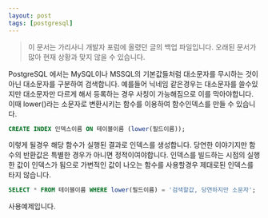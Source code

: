 ```yaml
---
layout: post
tags: [postgresql]
---
```


> 이 문서는 가리사니 개발자 포럼에 올렸던 글의 백업 파일입니다.
오래된 문서가 많아 현재 상황과 맞지 않을 수 있습니다.


PostgreSQL 에서는 MySQL이나 MSSQL의 기본값들처럼 대소문자를 무시하는 것이 아닌 대소문자를 구분하여 검색합니다.
예를들어 닉네임 같은경우는 대소문자를 쓸수있지만 대소문자만 다르게 해서 등록하는 경우 사칭이 가능해짐으로 이를 막아야합니다.
이때 lower()라는 소문자로 변환시키는 함수를 이용하여 함수인덱스를 만들 수 있습니다.

``` sql
CREATE INDEX 인덱스이름 ON 테이블이름 (lower(필드이름));
```
이렇게 될경우 해당 함수가 실행된 결과로 인덱스를 생성합니다.
당연한 이야기지만 함수의 반환값은 특별한 경우가 아니면 정적이여야합니다.
인덱스를 빌드하는 시점의 실행한 값이 인덱스가 됨으로 가변적인 값이 나오는 함수를 사용할경우 제대로된 인덱스를 타지 않습니다.

``` sql
SELECT * FROM 테이블이름 WHERE lower(필드이름) = '검색할값, 당연하지만 소문자';
```
사용예제입니다.

